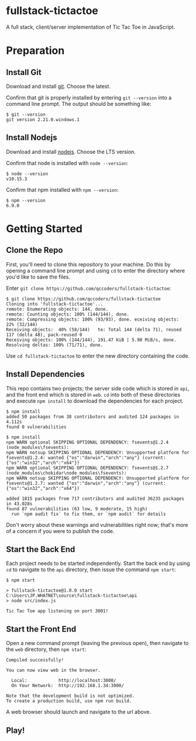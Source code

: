 # fullstack-tictactoe
A full stack, client/server implementation of Tic Tac Toe in JavaScript.

# Preparation

## Install Git

Download and install [git](https://git-scm.com/downloads).  Choose the latest.

Confirm that git is properly installed by entering `git --version` into a command line prompt.  The output should be something like:

```
$ git --version 
git version 2.21.0.windows.1 
```

## Install Nodejs

Download and install [nodejs](https://nodejs.org/en/).  Choose the LTS version.

Confirm that node is installed with `node --version`:

```
$ node --version
v10.15.3
```

Confirm that npm installed with `npm --version`:

```
$ npm --version
6.9.0
```

# Getting Started

## Clone the Repo

First, you'll need to clone this repository to your machine.  Do this by opening a command line prompt and using `cd` to enter the directory where you'd like to save the files.

Enter `git clone https://github.com/qccoders/fullstack-tictactoe`:

```
$ git clone https://github.com/qccoders/fullstack-tictactoe 
Cloning into 'fullstack-tictactoe'... 
remote: Enumerating objects: 144, done.
remote: Counting objects: 100% (144/144), done.
remote: Compressing objects: 100% (93/93), done. eceiving objects:  22% (32/144)
Receiving objects:  40% (58/144)   te: Total 144 (delta 71), reused 117 (delta 48), pack-reused 0
Receiving objects: 100% (144/144), 191.47 KiB | 5.98 MiB/s, done.
Resolving deltas: 100% (71/71), done. 
```

Use `cd fullstack-tictactoe` to enter the new directory containing the code.

## Install Dependencies

This repo contains two projects; the server side code which is stored in `api`, and the front end which is stored in `web`.  `cd` into both of these directories and execute `npm install` to download the dependencies for each project.

```
$ npm install
added 50 packages from 38 contributors and audited 124 packages in 4.112s
found 0 vulnerabilities
```

```
$ npm install
npm WARN optional SKIPPING OPTIONAL DEPENDENCY: fsevents@1.2.4 (node_modules\fsevents):
npm WARN notsup SKIPPING OPTIONAL DEPENDENCY: Unsupported platform for fsevents@1.2.4: wanted {"os":"darwin","arch":"any"} (current: {"os":"win32","arch":"x64"})
npm WARN optional SKIPPING OPTIONAL DEPENDENCY: fsevents@1.2.7 (node_modules\chokidar\node_modules\fsevents):
npm WARN notsup SKIPPING OPTIONAL DEPENDENCY: Unsupported platform for fsevents@1.2.7: wanted {"os":"darwin","arch":"any"} (current: {"os":"win32","arch":"x64"})

added 1815 packages from 717 contributors and audited 36235 packages in 43.028s
found 87 vulnerabilities (63 low, 9 moderate, 15 high)
  run `npm audit fix` to fix them, or `npm audit` for details
```

Don't worry about these warnings and vulnerabilities right now; that's more of a concern if you were to publish the code.

## Start the Back End

Each project needs to be started independently.  Start the back end by using `cd` to navigate to the `api` directory, then issue the command `npm start`:

```
$ npm start

> fullstack-tictactoe@1.0.0 start C:\Users\JP.WHATNET\source\fullstack-tictactoe\api
> node src/index.js

Tic Tac Toe app listening on port 3001! 
```

## Start the Front End

Open a new command prompt (leaving the previous open), then navigate to the `web` directory, then `npm start`:

```
Compiled successfully!

You can now view web in the browser.

  Local:            http://localhost:3000/        
  On Your Network:  http://192.168.1.34:3000/     

Note that the development build is not optimized. 
To create a production build, use npm run build.  
```

A web browser should launch and navigate to the url above.

## Play!